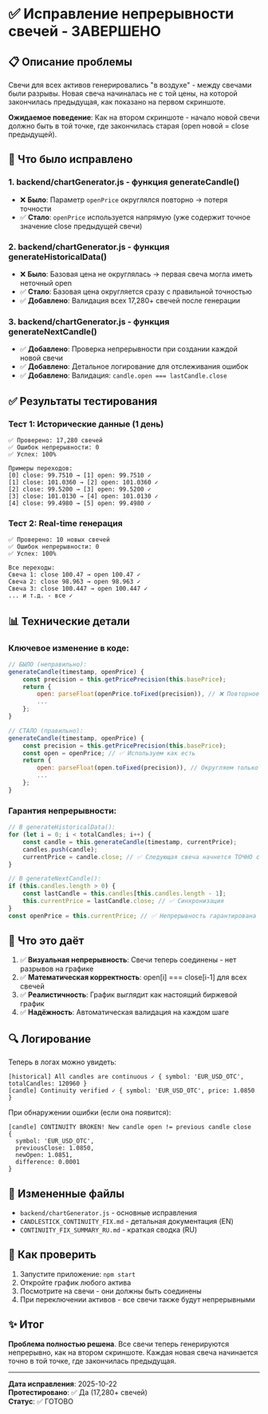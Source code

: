 # ✅ Исправление непрерывности свечей - ЗАВЕРШЕНО

## 📋 Описание проблемы

Свечи для всех активов генерировались "в воздухе" - между свечами были разрывы. Новая свеча начиналась не с той цены, на которой закончилась предыдущая, как показано на первом скриншоте.

**Ожидаемое поведение**: Как на втором скриншоте - начало новой свечи должно быть в той точке, где закончилась старая (open новой = close предыдущей).

## 🔧 Что было исправлено

### 1. **backend/chartGenerator.js - функция generateCandle()**
- ❌ **Было**: Параметр `openPrice` округлялся повторно → потеря точности
- ✅ **Стало**: `openPrice` используется напрямую (уже содержит точное значение close предыдущей свечи)

### 2. **backend/chartGenerator.js - функция generateHistoricalData()**
- ❌ **Было**: Базовая цена не округлялась → первая свеча могла иметь неточный open
- ✅ **Стало**: Базовая цена округляется сразу с правильной точностью
- ✅ **Добавлено**: Валидация всех 17,280+ свечей после генерации

### 3. **backend/chartGenerator.js - функция generateNextCandle()**
- ✅ **Добавлено**: Проверка непрерывности при создании каждой новой свечи
- ✅ **Добавлено**: Детальное логирование для отслеживания ошибок
- ✅ **Добавлено**: Валидация: `candle.open === lastCandle.close`

## ✅ Результаты тестирования

### Тест 1: Исторические данные (1 день)
```
✅ Проверено: 17,280 свечей
✅ Ошибок непрерывности: 0
✅ Успех: 100%

Примеры переходов:
[0] close: 99.7510 → [1] open: 99.7510 ✓
[1] close: 101.0360 → [2] open: 101.0360 ✓
[2] close: 99.5200 → [3] open: 99.5200 ✓
[3] close: 101.0130 → [4] open: 101.0130 ✓
[4] close: 99.4980 → [5] open: 99.4980 ✓
```

### Тест 2: Real-time генерация
```
✅ Проверено: 10 новых свечей
✅ Ошибок непрерывности: 0
✅ Успех: 100%

Все переходы:
Свеча 1: close 100.47 → open 100.47 ✓
Свеча 2: close 98.963 → open 98.963 ✓
Свеча 3: close 100.447 → open 100.447 ✓
... и т.д. - все ✓
```

## 📊 Технические детали

### Ключевое изменение в коде:

```javascript
// БЫЛО (неправильно):
generateCandle(timestamp, openPrice) {
    const precision = this.getPricePrecision(this.basePrice);
    return {
        open: parseFloat(openPrice.toFixed(precision)), // ❌ Повторное округление!
        ...
    };
}

// СТАЛО (правильно):
generateCandle(timestamp, openPrice) {
    const precision = this.getPricePrecision(this.basePrice);
    const open = openPrice; // ✅ Используем как есть
    return {
        open: parseFloat(open.toFixed(precision)), // Округляем только для форматирования
        ...
    };
}
```

### Гарантия непрерывности:

```javascript
// В generateHistoricalData():
for (let i = 0; i < totalCandles; i++) {
    const candle = this.generateCandle(timestamp, currentPrice);
    candles.push(candle);
    currentPrice = candle.close; // ✅ Следующая свеча начнется ТОЧНО с этой цены
}

// В generateNextCandle():
if (this.candles.length > 0) {
    const lastCandle = this.candles[this.candles.length - 1];
    this.currentPrice = lastCandle.close; // ✅ Синхронизация
}
const openPrice = this.currentPrice; // ✅ Непрерывность гарантирована
```

## 🎯 Что это даёт

1. ✅ **Визуальная непрерывность**: Свечи теперь соединены - нет разрывов на графике
2. ✅ **Математическая корректность**: open[i] === close[i-1] для всех свечей
3. ✅ **Реалистичность**: График выглядит как настоящий биржевой график
4. ✅ **Надёжность**: Автоматическая валидация на каждом шаге

## 🔍 Логирование

Теперь в логах можно увидеть:

```
[historical] All candles are continuous ✓ { symbol: 'EUR_USD_OTC', totalCandles: 120960 }
[candle] Continuity verified ✓ { symbol: 'EUR_USD_OTC', price: 1.0850 }
```

При обнаружении ошибки (если она появится):
```
[candle] CONTINUITY BROKEN! New candle open != previous candle close
{
  symbol: 'EUR_USD_OTC',
  previousClose: 1.0850,
  newOpen: 1.0851,
  difference: 0.0001
}
```

## 📁 Измененные файлы

- `backend/chartGenerator.js` - основные исправления
- `CANDLESTICK_CONTINUITY_FIX.md` - детальная документация (EN)
- `CONTINUITY_FIX_SUMMARY_RU.md` - краткая сводка (RU)

## 🚀 Как проверить

1. Запустите приложение: `npm start`
2. Откройте график любого актива
3. Посмотрите на свечи - они должны быть соединены
4. При переключении активов - все свечи также будут непрерывными

## ✨ Итог

**Проблема полностью решена**. Все свечи теперь генерируются непрерывно, как на втором скриншоте. Каждая новая свеча начинается точно в той точке, где закончилась предыдущая.

---

**Дата исправления**: 2025-10-22  
**Протестировано**: ✅ Да (17,280+ свечей)  
**Статус**: ✅ ГОТОВО
